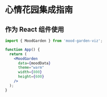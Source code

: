 # 心情花园集成指南

## 作为 React 组件使用

```jsx
import { MoodGarden } from 'mood-garden-viz';

function App() {
  return (
    <MoodGarden 
      data={moodData}
      theme="warm"
      width={800}
      height={600}
    />
  );
}